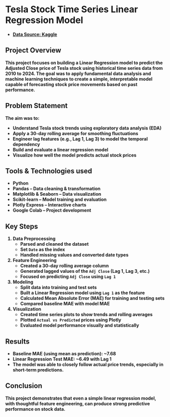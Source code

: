 <h1>Tesla Stock Time Series Linear Regression Model</h1>
<b/>
  
  - [Data Source: Kaggle](https://www.kaggle.com/datasets/simronw/tesla-stock-data-2024/data)

<h2>Project Overview</h2>
<p>This project focuses on building a Linear Regression model to predict the Adjusted Close price of Tesla stock using historical time series data from 2010 to 2024. The goal was to apply fundamental data analysis and machine learning techniques to create a simple, interpretable model capable of forecasting stock price movements based on past performance.</p>

<h2>Problem Statement</h2>
<p>The aim was to:</p>
<ul>
  <li>Understand Tesla stock trends using exploratory data analysis (EDA)</li>
  <li>Apply a 30-day rolling average for smoothing fluctuations</li>
  <li>Engineer lag features (e.g., Lag 1, Lag 3) to model the temporal dependency</li>
  <li>Build and evaluate a linear regression model</li>
  <li>Visualize how well the model predicts actual stock prices</li>
</ul>
<h2>Tools & Technologies used</h2>
<ul>
  <li><strong>Python</strong></li>
  <li><strong>Pandas</strong> – Data cleaning & transformation</li>
  <li><strong>Matplotlib & Seaborn</strong> – Data visualization</li>
  <li><strong>Scikit-learn</strong> – Model training and evaluation</li>
  <li><strong>Plotly Express</strong> – Interactive charts</li>
  <li><strong>Google Colab</strong> – Project development</li>
</ul>
<h2> Key Steps</h2>
  <ol>
    <li><strong>Data Preprocessing</strong>
      <ul>
        <li>Parsed and cleaned the dataset</li>
        <li>Set <code>Date</code> as the index</li>
        <li>Handled missing values and converted date types</li>
      </ul>
    </li>
    <li><strong>Feature Engineering</strong>
      <ul>
        <li>Created a 30-day rolling average column</li>
        <li>Generated lagged values of the <code>Adj Close</code> (Lag 1, Lag 3, etc.)</li>
        <li>Focused on predicting <code>Adj Close</code> using <code>Lag 1</code></li>
      </ul>
    </li>
    <li><strong>Modeling</strong>
      <ul>
        <li>Split data into training and test sets</li>
        <li>Built a <strong>Linear Regression</strong> model using <code>Lag 1</code> as the feature</li>
        <li>Calculated <strong>Mean Absolute Error (MAE)</strong> for training and testing sets</li>
        <li>Compared baseline MAE with model MAE</li>
      </ul>
    </li>
    <li><strong>Visualization</strong>
      <ul>
        <li>Created time series plots to show trends and rolling averages</li>
        <li>Plotted <code>Actual vs Predicted</code> prices using Plotly</li>
        <li>Evaluated model performance visually and statistically</li>
      </ul>
    </li>
  </ol>
  <h2>Results</h2>
  <ul>
    <li><strong>Baseline MAE (using mean as prediction):</strong> ~7.68</li>
    <li><strong>Linear Regression Test MAE:</strong> ~6.49 with Lag 1</li>
    <li>The model was able to <strong>closely follow actual price trends</strong>, especially in short-term predictions.</li>
  </ul>

  <h2>Conclusion</h2>
  <p>This project demonstrates that even a simple linear regression model, with thoughtful feature engineering, can produce <strong>strong predictive performance</strong> on stock data.</p>
